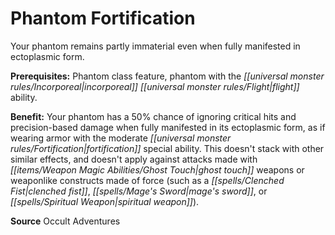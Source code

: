 ﻿---
cssclass: [feats]

---
# Phantom Fortification

Your phantom remains partly immaterial even when fully manifested in ectoplasmic form.

**Prerequisites:** Phantom class feature, phantom with the _[[universal monster rules/Incorporeal|incorporeal]]_ _[[universal monster rules/Flight|flight]]_ ability.

**Benefit:** Your phantom has a 50% chance of ignoring critical hits and precision-based damage when fully manifested in its ectoplasmic form, as if wearing armor with the moderate _[[universal monster rules/Fortification|fortification]]_ special ability. This doesn't stack with other similar effects, and doesn't apply against attacks made with _[[items/Weapon Magic Abilities/Ghost Touch|ghost touch]]_ weapons or weaponlike constructs made of force (such as a _[[spells/Clenched Fist|clenched fist]]_, _[[spells/Mage's Sword|mage's sword]]_, or _[[spells/Spiritual Weapon|spiritual weapon]]_).

**Source** Occult Adventures